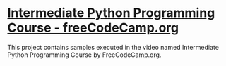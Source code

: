 <h1><a href='https://www.youtube.com/watch?v=HGOBQPFzWKo' 
    target='_blank'>Intermediate Python Programming Course - freeCodeCamp.org</a></h1>
<p>This project contains samples executed in the video named 
Intermediate Python Programming Course by FreeCodeCamp.org.</p>